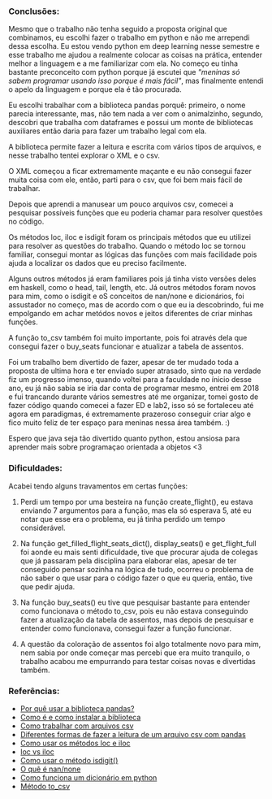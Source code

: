 ### Conclusões:

Mesmo que o trabalho não tenha seguido a proposta original que combinamos, eu escolhi fazer o trabalho em python e não me arrependi dessa escolha. Eu estou vendo python em deep learning nesse semestre e esse trabalho me ajudou a realmente colocar as coisas na prática, entender melhor a linguagem e a me familiarizar com ela. No começo eu tinha bastante preconceito com python porque já escutei que *"meninas só sabem programar usando isso porque é mais fácil"*, mas finalmente entendi o apelo da linguagem e porque ela é tão procurada.

Eu escolhi trabalhar com a biblioteca pandas porquê: primeiro, o nome parecia interessante, mas, não tem nada a ver com o animalzinho, segundo, descobri que trabalha com dataframes e possui um monte de bibliotecas auxiliares então daria para fazer um trabalho legal com ela.

A biblioteca permite fazer a leitura e escrita com vários tipos de arquivos, e nesse trabalho tentei explorar o XML e o csv. 

O XML começou a ficar extremamente maçante e eu não consegui fazer muita coisa com ele, então, parti para o csv, que foi bem mais fácil de trabalhar. 

Depois que aprendi a manusear um pouco arquivos csv, comecei a pesquisar possíveis funções que eu poderia chamar para resolver questões no código.

Os métodos loc, iloc e isdigit foram os principais métodos que eu utilizei para resolver as questões do trabalho.
Quando o método loc se tornou familiar, consegui montar as lógicas das funções com mais facilidade pois ajuda a localizar os dados que eu preciso facilmente.

Alguns outros métodos já eram familiares pois já tinha visto versões deles em haskell, como o head, tail, length, etc.
Já outros métodos foram novos para mim, como o isdigit e oS conceitos de nan/none e dicionários, foi assustador no começo, mas de acordo com o que eu ia descobrindo, fui me empolgando em achar metódos novos e jeitos diferentes de criar minhas funções.
 
A função to_csv também foi muito importante, pois foi através dela que consegui fazer o buy_seats funcionar e atualizar a tabela de assentos.

Foi um trabalho bem divertido de fazer, apesar de ter mudado toda a proposta de ultima hora e ter enviado super atrasado, sinto que na verdade fiz um progresso imenso, quando voltei para a faculdade no ínicio desse ano, eu já não sabia se iria dar conta de programar mesmo, entrei em 2018 e fui trancando durante vários semestres até me organizar, tomei gosto de fazer código quando comecei a fazer ED e lab2, isso só se fortaleceu até agora em paradigmas, é extremamente prazeroso conseguir criar algo e fico muito feliz de ter espaço para meninas nessa área também. :)

Espero que java seja tão divertido quanto python, estou ansiosa para aprender mais sobre programaçao orientada a objetos <3 

### Dificuldades:

Acabei tendo alguns travamentos em certas funções:
1. Perdi um tempo por uma besteira na função create_flight(), eu estava enviando 7 argumentos para a função, mas ela só esperava 5, até eu notar que esse era o problema, eu já tinha perdido um tempo considerável.

2. Na função get_filled_flight_seats_dict(), display_seats() e get_flight_full foi aonde eu mais senti dificuldade, tive que procurar ajuda de colegas que já passaram pela disciplina para elaborar elas, apesar de ter conseguido pensar sozinha na lógica de tudo, ocorreu o problema de não saber o que usar para o código fazer o que eu queria, então, tive que pedir ajuda.

3. Na função buy_seats() eu tive que pesquisar bastante para entender como funcionava o método to_csv, pois eu não estava conseguindo fazer a atualização da tabela de assentos, mas depois de pesquisar e entender como funcionava, consegui fazer a função funcionar.

4. A questão da coloração de assentos foi algo totalmente novo para mim, nem sabia por onde começar mas percebi que era muito tranquilo, o trabalho acabou me empurrando para testar coisas novas e divertidas também.


### Referências:
+ [Por quê usar a biblioteca pandas?](https://harve.com.br/blog/programacao-python-blog/pandas-python-vantagens-e-como-comecar/)
+ [Como é e como instalar a biblioteca](https://www.alura.com.br/artigos/pandas-o-que-e-para-que-serve-como-instalar)
+ [Como trabalhar com arquivos csv](https://www.w3schools.com/python/pandas/pandas_csv.asp)
+ [Diferentes formas de fazer a leitura de um arquivo csv com pandas](https://medium.com/@henrique.gelatti/diferentes-formas-de-ler-um-arquivo-csv-utilizando-a-biblioteca-pandas-dbeab96555ba)
+ [Como usar os métodos loc e iloc](https://medium.com/horadecodar/data-science-tips-02-como-usar-loc-e-iloc-no-pandas-fab58e214d87)
+ [loc vs iloc](https://www.delftstack.com/pt/howto/python-pandas/pandas-loc-vs-iloc-python/)
+ [Como usar o método isdigit()](https://acervolima.com/python-pandas-series-str-isdigit/)
+ [O quê é nan/none](https://note.nkmk.me/en/python-pandas-nan-none-na/)
+ [Como funciona um dicionário em python](https://blog.somostera.com/desenvolvimento-web/dicionario-python)
+ [Método to_csv](https://www.aprendadatascience.com/blog/fun%C3%A7%C3%A3o-to_csv)
